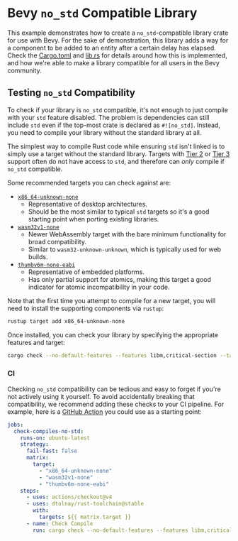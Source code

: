 # Bevy `no_std` Compatible Library

This example demonstrates how to create a `no_std`-compatible library crate for use with Bevy.
For the sake of demonstration, this library adds a way for a component to be added to an entity after a certain delay has elapsed.
Check the [Cargo.toml](Cargo.toml) and [lib.rs](src/lib.rs) for details around how this is implemented, and how we're able to make a library compatible for all users in the Bevy community.

## Testing `no_std` Compatibility

To check if your library is `no_std` compatible, it's not enough to just compile with your `std` feature disabled.
The problem is dependencies can still include `std` even if the top-most crate is declared as `#![no_std]`.
Instead, you need to compile your library without the standard library at all.

The simplest way to compile Rust code while ensuring `std` isn't linked is to simply use a target without the standard library.
Targets with [Tier 2](https://doc.rust-lang.org/beta/rustc/platform-support.html#tier-2-without-host-tools) or [Tier 3](https://doc.rust-lang.org/beta/rustc/platform-support.html#tier-3) support often do not have access to `std`, and therefore can *only* compile if `no_std` compatible.

Some recommended targets you can check against are:

- [`x86_64-unknown-none`](https://doc.rust-lang.org/beta/rustc/platform-support/x86_64-unknown-none.html)
  - Representative of desktop architectures.
  - Should be the most similar to typical `std` targets so it's a good starting point when porting existing libraries.
- [`wasm32v1-none`](https://doc.rust-lang.org/beta/rustc/platform-support/wasm32v1-none.html)
  - Newer WebAssembly target with the bare minimum functionality for broad compatibility.
  - Similar to `wasm32-unknown-unknown`, which is typically used for web builds.
- [`thumbv6m-none-eabi`](https://doc.rust-lang.org/beta/rustc/platform-support/thumbv6m-none-eabi.html)
  - Representative of embedded platforms.
  - Has only partial support for atomics, making this target a good indicator for atomic incompatibility in your code.

Note that the first time you attempt to compile for a new target, you will need to install the supporting components via `rustup`:

```bash
rustup target add x86_64-unknown-none
```

Once installed, you can check your library by specifying the appropriate features and target:

```bash
cargo check --no-default-features --features libm,critical-section --target x86_64-unknown-none
```

### CI

Checking `no_std` compatibility can be tedious and easy to forget if you're not actively using it yourself.
To avoid accidentally breaking that compatibility, we recommend adding these checks to your CI pipeline.
For example, here is a [GitHub Action](https://github.com/features/actions) you could use as a starting point:

```yaml
jobs:
  check-compiles-no-std:
    runs-on: ubuntu-latest
    strategy:
      fail-fast: false
      matrix:
        target:
          - "x86_64-unknown-none"
          - "wasm32v1-none"
          - "thumbv6m-none-eabi"
    steps:
      - uses: actions/checkout@v4
      - uses: dtolnay/rust-toolchain@stable
        with:
          targets: ${{ matrix.target }}
      - name: Check Compile
        run: cargo check --no-default-features --features libm,critical-section --target ${{ matrix.target }}
```
